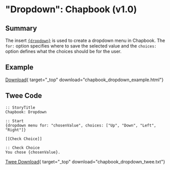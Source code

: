 # "Dropdown": Chapbook (v1.0)

## Summary

The insert [`{dropdown}`](https://klembot.github.io/chapbook/guide/player-input/dropdown-menus-cycling-links.html) is used to create a dropdown menu in Chapbook. The `for:` option specifies where to save the selected value and the `choices:` option defines what the choices should be for the user.

## Example

[Download](chapbook_dropdown_example.html){ target="_top" download="chapbook_dropdown_example.html"}

## Twee Code

```twee
:: StoryTitle
Chapbook: Dropdown

:: Start
{dropdown menu for: "chosenValue", choices: ["Up", "Down", "Left", "Right"]}

[[Check Choice]]

:: Check Choice
You chose {chosenValue}.

```

[Twee Download](chapbook_dropdown_twee.txt){ target="_top" download="chapbook_dropdown_twee.txt"}
